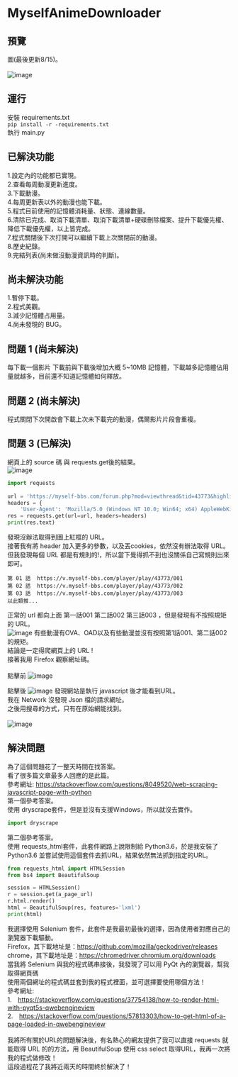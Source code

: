 # MyselfAnimeDownloader
## 預覽
圖(最後更新8/15)。<br><br>
![image](https://i.imgur.com/xz8HY1Y.gif)

## 運行
安裝 requirements.txt <br>
`
pip install -r -requirements.txt
`
<br>
執行 main.py <br>

## 已解決功能
1.設定內的功能都已實現。<br>
2.查看每周動漫更新進度。<br>
3.下載動漫。<br>
4.每周更新表以外的動漫也能下載。<br>
5.程式目前使用的記憶體消耗量、狀態、連線數量。<br>
6.清除已完成、取消下載清單、取消下載清單+硬碟刪除檔案、提升下載優先權、降低下載優先權，以上皆完成。<br>
7.程式關閉後下次打開可以繼續下載上次關閉前的動漫。<br>
8.歷史紀錄。<br>
9.完結列表(尚未做沒動漫資訊時的判斷)。<br>

## 尚未解決功能
1.暫停下載。<br>
2.程式美觀。<br>
3.減少記憶體占用量。<br>
4.尚未發現的 BUG。<br>

## 問題 1 (尚未解決)<br>
每下載一個影片  下載前與下載後增加大概 5~10MB 記憶體，下載越多記憶體佔用量就越多，目前還不知道記憶體如何釋放。<br>

## 問題 2 (尚未解決)<br>
程式關閉下次開啟會下載上次未下載完的動漫，偶爾影片片段會重複。

## 問題 3 (已解決)<br>
網頁上的 source 碼 與 requests.get後的結果。<br>
![image](https://i.imgur.com/9kG6vdj.png)
```python
import requests  
  
url = 'https://myself-bbs.com/forum.php?mod=viewthread&tid=43773&highlight=%E7%99%BD%E8%89%B2%E7%9B%B8%E7%B0%BF'  
headers = {  
    'User-Agent': 'Mozilla/5.0 (Windows NT 10.0; Win64; x64) AppleWebKit/537.36 (KHTML, like Gecko) Chrome/84.0.4147.105 Safari/537.36'}  
res = requests.get(url=url, headers=headers)  
print(res.text)
```
發現沒辦法取得到圖上紅框的 URL。<br>
接著我有將 header 加入更多的參數，以及丟cookies，依然沒有辦法取得 URL。<br>
但我發現每個 URL 都是有規則的!，所以當下覺得抓不到也沒關係自己寫規則出來即可。<br>
```
第 01 話  https://v.myself-bbs.com/player/play/43773/001
第 02 話  https://v.myself-bbs.com/player/play/43773/002
第 03 話  https://v.myself-bbs.com/player/play/43773/003
以此類推...
```
正常的 url 都向上面 第一話001 第二話002 第三話003 ，但是發現有不按照規矩的 URL。<br>
![image](https://i.imgur.com/88FrgLG.png)
有些動漫有OVA、OAD以及有些動漫並沒有按照第1話001、第二話002的規矩。<br>
結論是一定得爬網頁上的 URL ! <br>
接著我用 Firefox 觀察網址碼。<br><br>
點擊前
![image](https://i.imgur.com/qYxUiRs.png)

點擊後
![image](https://i.imgur.com/XSy5D2z.png)
發現網站是執行 javascript 後才能看到URL。<br>
我在 Network 沒發現 Json 檔的請求網址。<br>
之後用搜尋的方式，只有在原始網能找到。<br><br>
![image](https://i.imgur.com/w8YZk3x.png)

## 解決問題
為了這個問題花了一整天時間在找答案。<br>
看了很多篇文章最多人回應的是此篇。<br>
參考網址: https://stackoverflow.com/questions/8049520/web-scraping-javascript-page-with-python <br>
第一個參考答案。<br>
使用 dryscrape套件，但是並沒有支援Windows，所以就沒去實作。
```python
import dryscrape
```
第二個參考答案。<br>
使用 requests_html套件，此套件網路上說限制給 Python3.6，於是我安裝了 Python3.6 並嘗試使用這個套件去抓URL，結果依然無法抓到指定的URL。<br>
```python
from requests_html import HTMLSession
from bs4 import BeautifulSoup

session = HTMLSession()
r = session.get(a_page_url)
r.html.render()
html = BeautifulSoup(res, features='lxml')
print(html)
```
我選擇使用 Selenium 套件，此套件是我最初最後的選擇，因為使用者對應自己的瀏覽器下載驅動。<br>
Firefox，其下載地址是：https://github.com/mozilla/geckodriver/releases <br>
chrome，其下載地址是：https://chromedriver.chromium.org/downloads <br>
當我將 Selenium 與我的程式碼串接後，我發現了可以用 PyQt 內的瀏覽器，幫我取得網頁碼<br>
使用兩個網址的程式碼並套到我的程式裡面，並可選擇要使用哪個方法！<br>
參考網址: <br>
1.　https://stackoverflow.com/questions/37754138/how-to-render-html-with-pyqt5s-qwebengineview <br>
2.　https://stackoverflow.com/questions/57813303/how-to-get-html-of-a-page-loaded-in-qwebengineview <br>
<br>
我將所有關於URL的問題解決後，有名熱心的網友提供了我可以直接 requests 就能取得 URL 的的方法，用 BeautifulSoup 使用 css select 取得URL，我再一次將我的程式做修改！<br>
這段過程花了我將近兩天的時間終於解決了！<br>